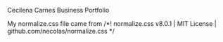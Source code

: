 Cecilena Carnes Business Portfolio



My normalize.css file came from /*! normalize.css v8.0.1 | MIT License | github.com/necolas/normalize.css */